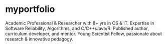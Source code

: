 # myportfolio
Academic Professional &amp; Researcher with 8+ yrs in CS &amp; IT. Expertise in Software Reliability, Algorithms, and C/C++/Java/R. Published author, curriculum developer, and mentor. Young Scientist Fellow, passionate about research &amp; innovative pedagogy.
